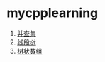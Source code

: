 # mycpplearning

1. [并查集](https://github.com/hexwarrior6/mycpplearning/blob/571828b5a1d86fe06931ba3b9fbbf6ab5c1d4303/%E6%95%B0%E6%8D%AE%E7%BB%93%E6%9E%84/%E5%B9%B6%E6%9F%A5%E9%9B%86/%E6%A8%A1%E6%9D%BF.cpp)
2. [线段树]()
3. [树状数组]()
